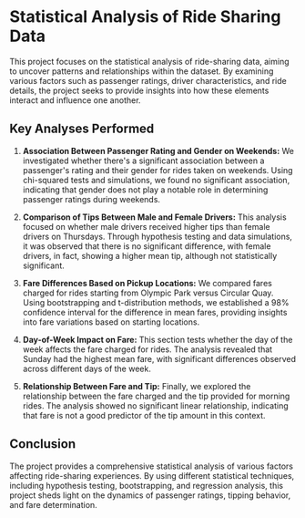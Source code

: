 # Statistical Analysis of Ride Sharing Data

This project focuses on the statistical analysis of ride-sharing data, aiming to uncover patterns and relationships within the dataset. By examining various factors such as passenger ratings, driver characteristics, and ride details, the project seeks to provide insights into how these elements interact and influence one another.

## Key Analyses Performed

1. **Association Between Passenger Rating and Gender on Weekends:** We investigated whether there's a significant association between a passenger's rating and their gender for rides taken on weekends. Using chi-squared tests and simulations, we found no significant association, indicating that gender does not play a notable role in determining passenger ratings during weekends.

2. **Comparison of Tips Between Male and Female Drivers:** This analysis focused on whether male drivers received higher tips than female drivers on Thursdays. Through hypothesis testing and data simulations, it was observed that there is no significant difference, with female drivers, in fact, showing a higher mean tip, although not statistically significant.

3. **Fare Differences Based on Pickup Locations:** We compared fares charged for rides starting from Olympic Park versus Circular Quay. Using bootstrapping and t-distribution methods, we established a 98% confidence interval for the difference in mean fares, providing insights into fare variations based on starting locations.

4. **Day-of-Week Impact on Fare:** This section tests whether the day of the week affects the fare charged for rides. The analysis revealed that Sunday had the highest mean fare, with significant differences observed across different days of the week.

5. **Relationship Between Fare and Tip:** Finally, we explored the relationship between the fare charged and the tip provided for morning rides. The analysis showed no significant linear relationship, indicating that fare is not a good predictor of the tip amount in this context.

## Conclusion

The project provides a comprehensive statistical analysis of various factors affecting ride-sharing experiences. By using different statistical techniques, including hypothesis testing, bootstrapping, and regression analysis, this project sheds light on the dynamics of passenger ratings, tipping behavior, and fare determination.
